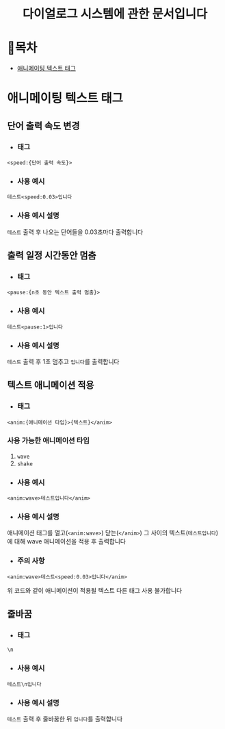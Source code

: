 <div align=center>

# 다이얼로그 시스템에 관한 문서입니다

</div>


# 📝목차
- [애니메이팅 텍스트 태그](#애니메이팅-텍스트-태그)


# 애니메이팅 텍스트 태그

## 단어 출력 속도 변경
- ### 태그
```
<speed:{단어 출력 속도}>
```
- ### 사용 예시
```
테스트<speed:0.03>입니다
```
- ### 사용 예시 설명
`테스트` 출력 후 나오는 단어들을 0.03초마다 출력합니다

## 출력 일정 시간동안 멈춤
- ### 태그
```
<pause:{n초 동안 텍스트 출력 멈춤}>
```
- ### 사용 예시
```
테스트<pause:1>입니다
```
- ### 사용 예시 설명
`테스트` 출력 후 1초 멈추고 `입니다`를 출력합니다

## 텍스트 애니메이션 적용
- ### 태그
```
<anim:{애니메이션 타입}>{텍스트}</anim>
```
### 사용 가능한 애니메이션 타입
1. `wave`
2. `shake`
- ### 사용 예시
```
<anim:wave>테스트입니다</anim>
```
- ### 사용 예시 설명
애니메이션 태그를 열고(`<anim:wave>`) 닫는(`</anim>`) 그 사이의 텍스트(`테스트입니다`)에 대해 wave 애니메이션을 적용 후 출력합니다
- ### 주의 사항
```
<anim:wave>테스트<speed:0.03>입니다</anim>
```
위 코드와 같이 애니메이션이 적용될 텍스트 다른 태그 사용 불가합니다

## 줄바꿈
- ### 태그
```
\n
```
- ### 사용 예시
```
테스트\n입니다
```
- ### 사용 예시 설명
`테스트` 출력 후 줄바꿈한 뒤 `입니다`를 출력합니다